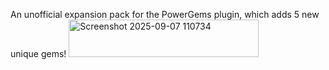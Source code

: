 An unofficial expansion pack for the PowerGems plugin, which adds 5 new unique gems!
<img width="304" height="60" alt="Screenshot 2025-09-07 110734" src="https://github.com/user-attachments/assets/80b6bfce-88d6-46e3-aaaa-6f758bfc6131" />
